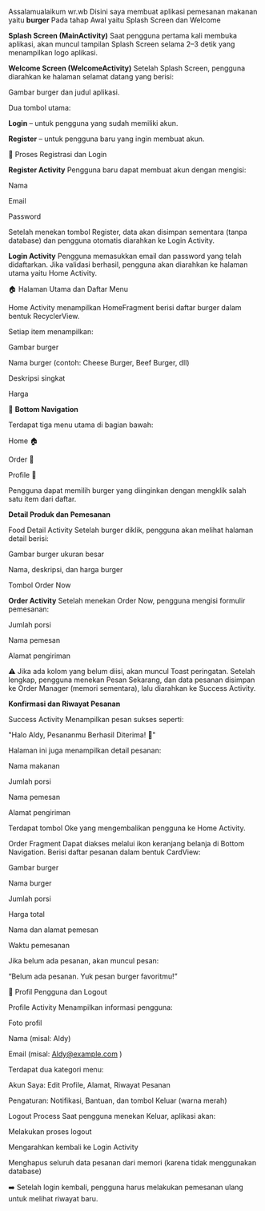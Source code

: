 Assalamualaikum wr.wb 
Disini saya membuat aplikasi pemesanan makanan yaitu ****burger****
Pada tahap Awal yaitu Splash Screen dan Welcome

**Splash Screen (MainActivity)**
Saat pengguna pertama kali membuka aplikasi, akan muncul tampilan Splash Screen selama 2–3 detik yang menampilkan logo aplikasi.

**Welcome Screen (WelcomeActivity)**
Setelah Splash Screen, pengguna diarahkan ke halaman selamat datang yang berisi:

Gambar burger dan judul aplikasi.

Dua tombol utama:

**Login** – untuk pengguna yang sudah memiliki akun.

**Register** – untuk pengguna baru yang ingin membuat akun.

🧾 Proses Registrasi dan Login

**Register Activity**
Pengguna baru dapat membuat akun dengan mengisi:

Nama

Email

Password

Setelah menekan tombol Register, data akan disimpan sementara (tanpa database) dan pengguna otomatis diarahkan ke Login Activity.

**Login Activity**
Pengguna memasukkan email dan password yang telah didaftarkan.
Jika validasi berhasil, pengguna akan diarahkan ke halaman utama yaitu Home Activity.

🏠 Halaman Utama dan Daftar Menu

Home Activity menampilkan HomeFragment berisi daftar burger dalam bentuk RecyclerView.

Setiap item menampilkan:

Gambar burger

Nama burger (contoh: Cheese Burger, Beef Burger, dll)

Deskripsi singkat

Harga

🔽 **Bottom Navigation**

Terdapat tiga menu utama di bagian bawah:

Home 🏠

Order 🛒

Profile 👤

Pengguna dapat memilih burger yang diinginkan dengan mengklik salah satu item dari daftar.

**Detail Produk dan Pemesanan**

Food Detail Activity
Setelah burger diklik, pengguna akan melihat halaman detail berisi:

Gambar burger ukuran besar

Nama, deskripsi, dan harga burger

Tombol Order Now

**Order Activity**
Setelah menekan Order Now, pengguna mengisi formulir pemesanan:

Jumlah porsi

Nama pemesan

Alamat pengiriman

⚠️ Jika ada kolom yang belum diisi, akan muncul Toast peringatan.
Setelah lengkap, pengguna menekan Pesan Sekarang, dan data pesanan disimpan ke Order Manager (memori sementara), lalu diarahkan ke Success Activity.

**Konfirmasi dan Riwayat Pesanan**

Success Activity
Menampilkan pesan sukses seperti:

"Halo Aldy, Pesananmu Berhasil Diterima! 🎉"

Halaman ini juga menampilkan detail pesanan:

Nama makanan

Jumlah porsi

Nama pemesan

Alamat pengiriman

Terdapat tombol Oke yang mengembalikan pengguna ke Home Activity.

Order Fragment
Dapat diakses melalui ikon keranjang belanja di Bottom Navigation.
Berisi daftar pesanan dalam bentuk CardView:

Gambar burger

Nama burger

Jumlah porsi

Harga total

Nama dan alamat pemesan

Waktu pemesanan

Jika belum ada pesanan, akan muncul pesan:

“Belum ada pesanan. Yuk pesan burger favoritmu!”

👤 Profil Pengguna dan Logout

Profile Activity
Menampilkan informasi pengguna:

Foto profil

Nama (misal: Aldy)

Email (misal: Aldy@example.com
)

Terdapat dua kategori menu:

Akun Saya: Edit Profile, Alamat, Riwayat Pesanan

Pengaturan: Notifikasi, Bantuan, dan tombol Keluar (warna merah)

Logout Process
Saat pengguna menekan Keluar, aplikasi akan:

Melakukan proses logout

Mengarahkan kembali ke Login Activity

Menghapus seluruh data pesanan dari memori (karena tidak menggunakan database)

➡️ Setelah login kembali, pengguna harus melakukan pemesanan ulang untuk melihat riwayat baru.
